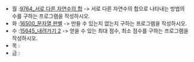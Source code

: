 - 월 :[9764_서로 다른 자연수의 합](https://www.acmicpc.net/problem/9764) -> 서로 다른 자연수의 합으로 나타내는 방법의 수를 구하는 프로그램을 작성하시오.
- 화 :[16500_문자열 판별](https://www.acmicpc.net/problem/16500) -> 만들 수 있는지 없는지 구하는 프로그램을 작성하시오.
- 수 :[15645_내려가기 2](https://www.acmicpc.net/problem/15645) -> 얻을 수 있는 최대 점수, 최소 점수를 구하는 프로그램을 작성하시오.
- 목 : 
- 금 : 

<!-- [2178_미로 탐색](https://www.acmicpc.net/problem/2178) -> (1, 1)에서 출발하여 (N, M)의 위치로 이동할 때 지나야 하는 최소의 칸 수를 구하는 프로그램을 작성하시오. -->
